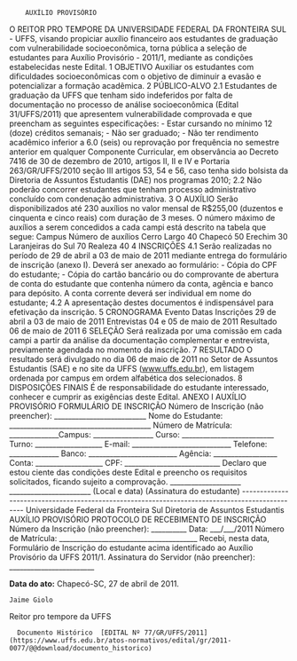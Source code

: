         AUXÍLIO PROVISÓRIO  

O REITOR PRO TEMPORE DA UNIVERSIDADE FEDERAL DA FRONTEIRA SUL - UFFS, visando propiciar auxílio financeiro aos estudantes de graduação com vulnerabilidade socioeconômica, torna pública a seleção de estudantes para Auxílio Provisório - 2011/1, mediante as condições estabelecidas neste Edital. 1 OBJETIVO Auxiliar os estudantes com dificuldades socioeconômicas com o objetivo de diminuir a evasão e potencializar a formação acadêmica. 2 PÚBLICO-ALVO 2.1 Estudantes de graduação da UFFS que tenham sido indeferidos por falta de documentação no processo de análise socioeconômica (Edital 31/UFFS/2011) que apresentem vulnerabilidade comprovada e que preencham as seguintes especificações: - Estar cursando no mínimo 12 (doze) créditos semanais; - Não ser graduado; - Não ter rendimento acadêmico inferior a 6.0 (seis) ou reprovação por frequência no semestre anterior em qualquer Componente Curricular, em observância ao Decreto 7416 de 30 de dezembro de 2010, artigos II, II e IV e Portaria 263/GR/UFFS/2010 seção III artigos 53, 54 e 56, caso tenha sido bolsista da Diretoria de Assuntos Estudantis (DAE) nos programas 2010; 2.2 Não poderão concorrer estudantes que tenham processo administrativo concluído com condenação administrativa. 3 O AUXÍLIO Serão disponibilizados até 230 auxílios no valor mensal de R$255,00 (duzentos e cinquenta e cinco reais) com duração de 3 meses. O número máximo de auxílios a serem concedidos a cada campi está descrito na tabela que segue: Campus Número de auxílios Cerro Largo 40 Chapecó 50 Erechim 30 Laranjeiras do Sul 70 Realeza 40 4 INSCRIÇÕES 4.1 Serão realizadas no período de 29 de abril a 03 de maio de 2011 mediante entrega do formulário de inscrição (anexo I). Deverá ser anexado ao formulário: - Cópia do CPF do estudante; - Cópia do cartão bancário ou do comprovante de abertura de conta do estudante que contenha número da conta, agência e banco para depósito. A conta corrente deverá ser individual em nome do estudante; 4.2 A apresentação destes documentos é indispensável para efetivação da inscrição. 5 CRONOGRAMA Evento Datas Inscrições 29 de abril a 03 de maio de 2011 Entrevistas 04 e 05 de maio de 2011 Resultado 06 de maio de 2011 6 SELEÇÃO Será realizada por uma comissão em cada campi a partir da análise da documentação complementar e entrevista, previamente agendada no momento da inscrição. 7 RESULTADO O resultado será divulgado no dia 06 de maio de 2011 no Setor de Assuntos Estudantis (SAE) e no site da UFFS (www.uffs.edu.br), em listagem ordenada por campus em ordem alfabética dos selecionados. 8 DISPOSIÇÕES FINAIS É de responsabilidade do estudante interessado, conhecer e cumprir as exigências deste Edital. ANEXO I AUXÍLIO PROVISÓRIO FORMULÁRIO DE INSCRIÇÃO Número de Inscrição (não preencher): \_\_\_\_\_\_\_\_\_\_\_\_\_\_\_\_\_\_\_\_\_\_\_\_\_\_ Nome do Estudante: \_\_\_\_\_\_\_\_\_\_\_\_\_\_\_\_\_\_\_\_\_\_\_\_\_\_\_\_\_\_\_\_\_\_\_\_\_\_\_\_ Número de Matrícula: \_\_\_\_\_\_\_\_\_\_\_\_\_\_Campus: \_\_\_\_\_\_\_\_\_\_\_\_\_\_\_\_\_ Curso: \_\_\_\_\_\_\_\_\_\_\_\_\_\_\_\_\_\_\_\_\_\_\_\_\_\_ Turno: \_\_\_\_\_\_\_\_\_\_\_\_\_\_\_\_\_\_\_ E-mail: \_\_\_\_\_\_\_\_\_\_\_\_\_\_\_\_\_\_\_\_\_\_\_\_\_\_\_\_ Telefone: \_\_\_\_\_\_\_\_\_\_\_\_\_\_ Banco: \_\_\_\_\_\_\_\_\_\_\_\_\_\_\_\_\_\_\_\_\_\_\_\_\_ Agência: \_\_\_\_\_\_\_\_\_\_\_\_\_\_\_\_\_\_ Conta: \_\_\_\_\_\_\_\_\_\_\_\_\_\_\_\_\_\_\_ CPF: \_\_\_\_\_\_\_\_\_\_\_\_\_\_\_\_\_\_\_\_\_\_\_\_\_\_\_ Declaro que estou ciente das condições deste Edital e preencho os requisitos solicitados, ficando sujeito a comprovação. \_\_\_\_\_\_\_\_\_\_\_\_\_\_\_\_\_\_\_\_ \_\_\_\_\_\_\_\_\_\_\_\_\_\_\_\_\_\_\_\_\_\_\_ (Local e data) (Assinatura do estudante) ----------------------------------------------------------------------------------------------- Universidade Federal da Fronteira Sul Diretoria de Assuntos Estudantis AUXÍLIO PROVISÓRIO PROTOCOLO DE RECEBIMENTO DE INSCRIÇÃO Número da Inscrição (não preencher): \_\_\_\_\_\_\_\_\_\_ Data: \_\_\_/\_\_\_/2011 Número de Matrícula: \_\_\_\_\_\_\_\_\_\_\_\_\_\_\_\_\_\_\_\_\_\_\_\_\_\_\_\_\_\_\_\_\_\_\_\_\_\_\_ Recebi, nesta data, Formulário de Inscrição do estudante acima identificado ao Auxílio Provisório da UFFS 2011/1. Assinatura do Servidor (não preencher): \_\_\_\_\_\_\_\_\_\_\_\_\_\_\_\_\_\_\_\_\_\_\_\_

   **Data do ato:** Chapecó-SC, 27 de abril de 2011.   
 

    Jaime Giolo   
 Reitor pro tempore da UFFS 

      Documento Histórico  [EDITAL Nº 77/GR/UFFS/2011](https://www.uffs.edu.br/atos-normativos/edital/gr/2011-0077/@@download/documento_historico)     
      